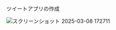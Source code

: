 ツイートアプリの作成

![スクリーンショット 2025-03-08 172711](https://github.com/user-attachments/assets/7e7abe4c-3221-48ff-8071-377c1891529d)


